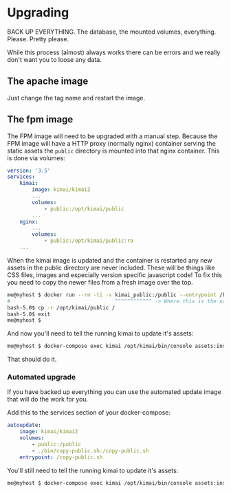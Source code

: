 # Upgrading

BACK UP EVERYTHING. The database, the mounted volumes, everything. Please. Pretty please.

While this process (almost) always works there can be errors and we really don't want you to loose any data.

## The apache image

Just change the tag name and restart the image.

## The fpm image

The FPM image will need to be upgraded with a manual step. Because the FPM image will have a HTTP proxy (normally nginx) container serving the static assets the `public` directory is mounted into that nginx container. This is done via volumes:

```yaml
version: '3.5'
services:
    kimai:
        image: kimai/kimai2
        ...
        volumes:
            - public:/opt/kimai/public
        ...
    nginx:
        ...
        volumes:
            - public:/opt/kimai/public:ro
    ...
```

When the kimai image is updated and the container is restarted any new assets in the public directory are never included. These will be things like CSS files, images and especially version specific javascript code! To fix this you need to copy the newer files from a fresh image over the top.

```bash
me@myhost $ docker run --rm -ti -v kimai_public:/public --entrypoint /bin/bash kimai/kimai2
#                                  ^^^^^^^^^^^^ -> Where this is the name of your public volume
bash-5.0$ cp -r /opt/kimai/public /
bash-5.0$ exit
me@myhost $
```

And now you'll need to tell the running kimai to update it's assets:

```bash
me@myhost $ docker-compose exec kimai /opt/kimai/bin/console assets:install
```

That should do it.

### Automated upgrade

If you have backed up everything you can use the automated update image that will do the work for you.

Add this to the services section of your docker-compose:

```yaml
autoupdate:
    image: kimai/kimai2
    volumes:
        - public:/public
        - ./bin/copy-public.sh:/copy-public.sh
    entrypoint: /copy-public.sh
```

You'll still need to tell the running kimai to update it's assets:

```bash
me@myhost $ docker-compose exec kimai /opt/kimai/bin/console assets:install
```
